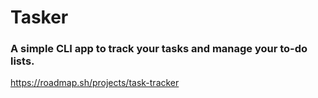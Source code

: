 # Tasker
### A simple CLI app to track your tasks and manage your to-do lists.
https://roadmap.sh/projects/task-tracker
